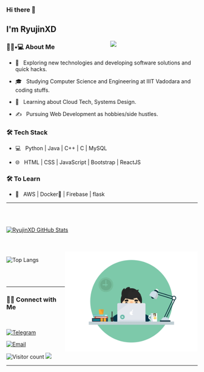 ### Hi there 👋<h2> I'm RyujinXD</h2>

<img align='right' src="https://media.giphy.com/media/M9gbBd9nbDrOTu1Mqx/giphy.gif" width="230">

<h3> 👨🏻•💻 About Me </h3>



- 🤔 &nbsp; Exploring new technologies and developing software solutions and quick hacks.

- 🎓 &nbsp; Studying Computer Science and Engineering at IIIT Vadodara and coding stuffs.

- 🌱 &nbsp; Learning about Cloud Tech, Systems Design.

- ✍️ &nbsp; Pursuing Web Development as hobbies/side hustles.



<h3>🛠 Tech Stack</h3>



- 💻 &nbsp; Python | Java | C++ | C | MySQL

- 🌐 &nbsp; HTML | CSS | JavaScript | Bootstrap | ReactJS

<!--

- 🛢 &nbsp; MySQL | MongoDB

- 🔧 &nbsp; Git | Markdown | Selenium | Tidyverse

- 🖥 &nbsp; Illustrator| Photoshop | InDesign

-->



<h3>🛠 To Learn</h3>

- 🔧 &nbsp; AWS | Docker🐳 | Firebase | flask

<hr>



<br/><br/>

[![RyujinXD GitHub Stats](https://github-readme-stats.vercel.app/api?username=ryujin-xd&show_icons=true)](https://github.com/ryujin-xd)

<br/>

<br/>

<img src="https://github.com/nirala69/nirala69/blob/master/70804f7e25b11f29db904f2fa7b4cd9d.gif" width="350" align='right'>

![Top Langs](https://github-readme-stats.vercel.app/api/top-langs/?username=ryujin-xd&show_icons=true)

<br><br>



<hr>



<h3> 🤝🏻 Connect with Me </h3>

<br>



<p align="center">

<a href="https://t.me/ryujin_xd"><img alt="Telegram" src="https://img.shields.io/badge/Telegram-ryujin_xd-blue?style=flat-square&logo=Telegram"></a>

<a href="mailto: ryujinxd6@gmail.com"><img alt="Email" src="https://img.shields.io/badge/Email-ryujinxd6@gmail.com-blue?style=flat-square&logo=gmail"></a>

</p>





![Visitor count](https://visitor-badge.laobi.icu/badge?page_id=ryujin-xd.ryujin-xd)   <img src="https://media.giphy.com/media/dxn6fRlTIShoeBr69N/giphy.gif" width="30">





<hr>

